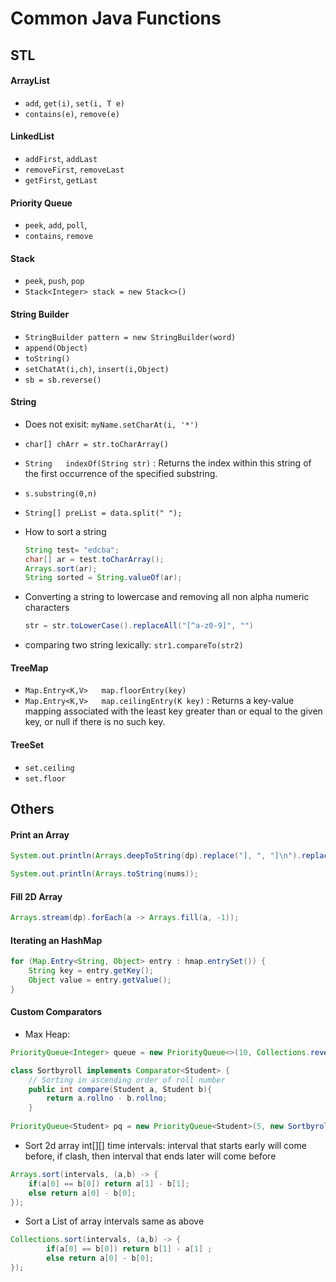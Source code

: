 # Common Java Functions

## STL 

#### ArrayList 
- `add`, `get(i)`, `set(i, T e)`
- `contains(e)`, `remove(e)`

#### LinkedList 
- `addFirst`, `addLast`
- `removeFirst`, `removeLast`
- `getFirst`, `getLast`

#### Priority Queue
- `peek`, `add`, `poll`,
- `contains`, `remove`


#### Stack
- `peek`, `push`, `pop`
- `Stack<Integer> stack = new Stack<>()`


#### String Builder
- `StringBuilder pattern = new StringBuilder(word)`
- `append(Object)` 	
- `toString()`
- `setChatAt(i,ch)`, `insert(i,Object)`
- `sb = sb.reverse()` 


#### String 

- Does not exisit: `myName.setCharAt(i, '*')`
- `char[] chArr = str.toCharArray()`
- `String 	indexOf(String str)` : Returns the index within this string of the first occurrence of the specified substring.
- `s.substring(0,n)`
- `String[] preList = data.split(" ");`

- How to sort a string

    ``` java
    String test= "edcba";
    char[] ar = test.toCharArray();
    Arrays.sort(ar);
    String sorted = String.valueOf(ar);
    ```

- Converting a string to lowercase and removing all non alpha numeric characters
    ``` java   
    str = str.toLowerCase().replaceAll("[^a-z0-9]", "")
    ```

- comparing two string lexically: `str1.compareTo(str2)`

#### TreeMap
- `Map.Entry<K,V>   map.floorEntry(key)`
- `Map.Entry<K,V>	map.ceilingEntry(K key)` : Returns a key-value mapping associated with the least key greater than or equal to the given key, or null if there is no such key.

#### TreeSet
- `set.ceiling`
- `set.floor`


## Others

#### Print an Array

``` java
System.out.println(Arrays.deepToString(dp).replace("], ", "]\n").replace("[[", "[").replace("]]", "]"));

System.out.println(Arrays.toString(nums));
```

#### Fill 2D Array
``` java
Arrays.stream(dp).forEach(a -> Arrays.fill(a, -1));

```

#### Iterating an HashMap

``` java
for (Map.Entry<String, Object> entry : hmap.entrySet()) {
    String key = entry.getKey();
    Object value = entry.getValue();
}
```

#### Custom Comparators

- Max Heap:
 
``` java
PriorityQueue<Integer> queue = new PriorityQueue<>(10, Collections.reverseOrder());
```

``` java
class Sortbyroll implements Comparator<Student> {
    // Sorting in ascending order of roll number
    public int compare(Student a, Student b){
        return a.rollno - b.rollno;
    }
 
PriorityQueue<Student> pq = new PriorityQueue<Student>(5, new Sortbyroll());
```

- Sort 2d array int[][] time intervals: interval that starts early will come before, if clash, then interval that ends later will come before 

``` java
Arrays.sort(intervals, (a,b) -> {
    if(a[0] == b[0]) return a[1] - b[1];
    else return a[0] - b[0];
});
```

- Sort a List of array intervals same as above

``` java
Collections.sort(intervals, (a,b) -> {
        if(a[0] == b[0]) return b[1] - a[1] ;
        else return a[0] - b[0];
});

```


